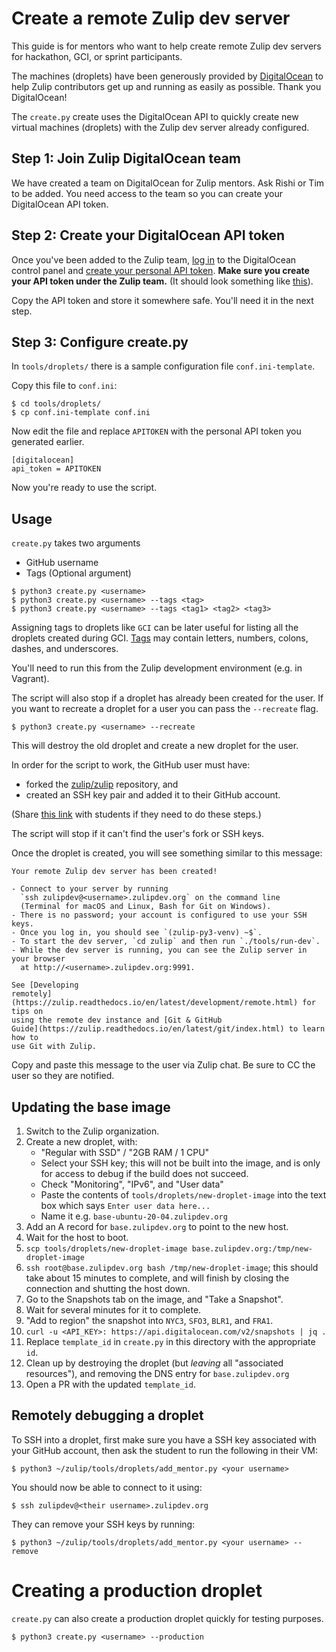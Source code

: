 # Create a remote Zulip dev server

This guide is for mentors who want to help create remote Zulip dev servers
for hackathon, GCI, or sprint participants.

The machines (droplets) have been generously provided by
[DigitalOcean](https://www.digitalocean.com/) to help Zulip contributors
get up and running as easily as possible. Thank you DigitalOcean!

The `create.py` create uses the DigitalOcean API to quickly create new virtual
machines (droplets) with the Zulip dev server already configured.

## Step 1: Join Zulip DigitalOcean team

We have created a team on DigitalOcean for Zulip mentors. Ask Rishi or Tim
to be added. You need access to the team so you can create your DigitalOcean
API token.

## Step 2: Create your DigitalOcean API token

Once you've been added to the Zulip team,
[log in](https://cloud.digitalocean.com/droplets) to the DigitalOcean control
panel and [create your personal API token][do-create-api-token]. **Make sure
you create your API token under the Zulip team.** (It should look something
like [this][image-zulip-team]).

Copy the API token and store it somewhere safe. You'll need it in the next
step.

## Step 3: Configure create.py

In `tools/droplets/` there is a sample configuration file `conf.ini-template`.

Copy this file to `conf.ini`:

```
$ cd tools/droplets/
$ cp conf.ini-template conf.ini
```

Now edit the file and replace `APITOKEN` with the personal API token you
generated earlier.

```
[digitalocean]
api_token = APITOKEN
```

Now you're ready to use the script.

## Usage

`create.py` takes two arguments

- GitHub username
- Tags (Optional argument)

```
$ python3 create.py <username>
$ python3 create.py <username> --tags <tag>
$ python3 create.py <username> --tags <tag1> <tag2> <tag3>
```

Assigning tags to droplets like `GCI` can be later useful for
listing all the droplets created during GCI.
[Tags](https://www.digitalocean.com/community/tutorials/how-to-tag-digitalocean-droplets)
may contain letters, numbers, colons, dashes, and underscores.

You'll need to run this from the Zulip development environment (e.g. in
Vagrant).

The script will also stop if a droplet has already been created for the
user. If you want to recreate a droplet for a user you can pass the
`--recreate` flag.

```
$ python3 create.py <username> --recreate
```

This will destroy the old droplet and create a new droplet for
the user.

In order for the script to work, the GitHub user must have:

- forked the [zulip/zulip][zulip-zulip] repository, and
- created an SSH key pair and added it to their GitHub account.

(Share [this link][how-to-request] with students if they need to do these
steps.)

The script will stop if it can't find the user's fork or SSH keys.

Once the droplet is created, you will see something similar to this message:

```
Your remote Zulip dev server has been created!

- Connect to your server by running
  `ssh zulipdev@<username>.zulipdev.org` on the command line
  (Terminal for macOS and Linux, Bash for Git on Windows).
- There is no password; your account is configured to use your SSH keys.
- Once you log in, you should see `(zulip-py3-venv) ~$`.
- To start the dev server, `cd zulip` and then run `./tools/run-dev`.
- While the dev server is running, you can see the Zulip server in your browser
  at http://<username>.zulipdev.org:9991.

See [Developing
remotely](https://zulip.readthedocs.io/en/latest/development/remote.html) for tips on
using the remote dev instance and [Git & GitHub
Guide](https://zulip.readthedocs.io/en/latest/git/index.html) to learn how to
use Git with Zulip.
```

Copy and paste this message to the user via Zulip chat. Be sure to CC the user
so they are notified.

[do-create-api-token]: https://www.digitalocean.com/community/tutorials/how-to-use-the-digitalocean-api-v2#how-to-generate-a-personal-access-token
[image-zulip-team]: http://cdn.subfictional.com/dropshare/Screen-Shot-2016-11-28-10-53-24-X86JYrrOzu.png
[zulip-zulip]: https://github.com/zulip/zulip
[python-digitalocean]: https://github.com/koalalorenzo/python-digitalocean
[how-to-request]: https://zulip.readthedocs.io/en/latest/development/request-remote.html

## Updating the base image

1. Switch to the Zulip organization.
1. Create a new droplet, with:
   - "Regular with SSD" / "2GB RAM / 1 CPU"
   - Select your SSH key; this will not be built into the image, and
     is only for access to debug if the build does not succeed.
   - Check "Monitoring", "IPv6", and "User data"
   - Paste the contents of `tools/droplets/new-droplet-image` into the
     text box which says `Enter user data here...`
   - Name it e.g. `base-ubuntu-20-04.zulipdev.org`
1. Add an A record for `base.zulipdev.org` to point to the new host.
1. Wait for the host to boot.
1. `scp tools/droplets/new-droplet-image base.zulipdev.org:/tmp/new-droplet-image`
1. `ssh root@base.zulipdev.org bash /tmp/new-droplet-image`; this
   should take about 15 minutes to complete, and will finish by
   closing the connection and shutting the host down.
1. Go to the Snapshots tab on the image, and "Take a Snapshot".
1. Wait for several minutes for it to complete.
1. "Add to region" the snapshot into `NYC3`, `SFO3`, `BLR1`, and `FRA1`.
1. `curl -u <API_KEY>: https://api.digitalocean.com/v2/snapshots | jq .`
1. Replace `template_id` in `create.py` in this directory with the
   appropriate `id`.
1. Clean up by destroying the droplet (but _leaving_ all "associated
   resources"), and removing the DNS entry for `base.zulipdev.org`
1. Open a PR with the updated `template_id`.

## Remotely debugging a droplet

To SSH into a droplet, first make sure you have a SSH key associated with your
GitHub account, then ask the student to run the following in their
VM:

```
$ python3 ~/zulip/tools/droplets/add_mentor.py <your username>
```

You should now be able to connect to it using:

```
$ ssh zulipdev@<their username>.zulipdev.org
```

They can remove your SSH keys by running:

```
$ python3 ~/zulip/tools/droplets/add_mentor.py <your username> --remove
```

# Creating a production droplet

`create.py` can also create a production droplet quickly for testing purposes.

```
$ python3 create.py <username> --production
```
